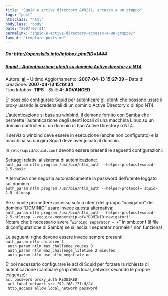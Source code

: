 ```yaml
---
title: "Squid e active directory &#8211; accesso a un gruppo"
tags: "post"
htmlClass: "html"
bodyClass: "body"
date: "2007-07-31"
permalink: "squid-e-active-directory-accesso-a-un-gruppo/"
layout: "template_posts_md"
---
```

<h5>Da: <a href="http://openskills.info/infobox.php?ID=1444">http://openskills.info/infobox.php?ID=1444</a><br /> </h5>
<h5><a href="http://openskills.info/infobox.php?ID=1444">Squid &#8211; Autenticazione utenti su dominio Active directory o NT4</a></h5>
<div id="boxinfo"> Autore: <b><a href="http://openskills.info/user.php?ID=3">al</a></b> &#8211; Ultimo Aggiornamento: <b>2007-04-13 15:27:39</b> &#8211; Data di creazione: <b>2007-04-13 15:19:34</b><br /> Tipo Infobox: <b>TIPS</b> &#8211; Skill: <b>4- ADVANCED</b></div>
<p>E&#8217; possibile configurare Squid per autenticare gli utenti che possono usare il proxy usando le credenziali di un dominio Active Directory o di tipo NT4.</p>
<p>L&#8217;autenticazione si basa su winbind, il demone fornito con Samba che permette l&#8217;autenticazione degli utenti locali di una macchina Linux su un domain controller di un dominio di tipo Active Directory o NT4.</p>
<p> Il servizio winbind deve essere in esecuzione (anche non configurato) e la macchina su cui gira Squid deve aver joinato il dominio.</p>
<p> In <code>/etc/squid/squid.conf</code> devono essere presenti le seguenti configurazioni:</p>
<p> Settaggi relativi al sistema di autenticazione:<br /> <code>auth_param ntlm program /usr/bin/ntlm_auth --helper-protocol=squid-2.5-basic</code></p>
<p> Alternativa che negozia automaticamente la password dell&#8217;utente loggato sul dominio<br /> <code>auth_param ntlm program /usr/bin/ntlm_auth --helper-protocol= squid-2.5-ntlmssp</code></p>
<p> Se si vuole permettere accesso solo a utenti del gruppo &#8220;navigatori&#8221; del dominio &#8220;DOMINIO&#8221; usare invece questa alternativa:<br /> <code>auth_param ntlm program /usr/bin/ntlm_auth --helper-protocol=squid-2.5-ntlmssp --require-membership-of="DOMINIO+navigatori"</code><br /> Notare che &egrave; necessario avere &#8220;<code>winbind separator = +</code>&#8221; in smb.conf (il file di configurazione di Samba) se si lascia il separator normale \ non funziona! </p>
<p> Le seguenti righe devono essere invece sempre presenti:<br /> <code>auth_param ntlm children 5<br /> auth_param ntlm max_challenge_reuses 0<br /> auth_param ntlm max_challenge_lifetime 2 minutes<br /> auth_param ntlm use_ntlm_negotiate on</code></p>
<p> E&#8217; poi necessario configurare le acl di Squid per forzare la richiesta di autenticazione (cambiare gli ip della local_network secondo le proprie esigenze):<br /> <code>acl password proxy_auth REQUIRED<br /> acl local_network src <var>192.168.171.0/24</var><br /> http_access allow local_network password</code></p>
